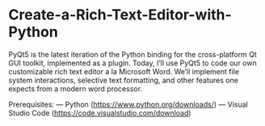 # Create-a-Rich-Text-Editor-with-Python
 PyQt5 is the latest iteration of the Python binding for the cross-platform Qt GUI toolkit, implemented as a plugin.  Today, I’ll use PyQt5 to code our own customizable rich text editor a la Microsoft Word. We’ll implement file system interactions, selective text formatting, and other features one expects from a modern word processor.   
 
 Prerequisites: — Python (https://www.python.org/downloads/) — Visual Studio Code (https://code.visualstudio.com/download)
